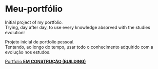 # Meu-portfólio
Initial project of my portfolio.<br>
Trying, day after day, to use every knowledge absorved with the studies evolution!<br>

Projeto inicial de portfolio pessoal.<br>
Tentando, ao longo do tempo, usar todo o conhecimento adquirido com a evolução nos estudos.

[Portfolio **EM CONSTRUÇÃO (BUILDING)**](https://cshillrj.github.io/Meu-portfolio/)
